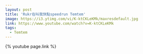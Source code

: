 ```yaml
---
layout: post
title: 'Rukr在叫我快點speedrun Temtem'
image: https://i3.ytimg.com/vi/K-ktCKLeKMk/maxresdefault.jpg
link: https://www.youtube.com/watch?v=K-ktCKLeKMk
tags:
  - Temtem
---
```


{% youtube page.link %}
